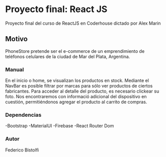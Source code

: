 # Proyecto final: React JS

Proyecto final del curso de ReactJS en Coderhouse dictado por Alex Marin

## Motivo

PhoneStore pretende ser el e-commerce de un emprendimiento de teléfonos celulares de la ciudad de Mar del Plata, Argentina.

### Manual

En el inicio o home, se visualizan los productos en stock. Mediante el NavBar es posible filtrar por marcas para sólo ver productos de ciertos fabricantes.
Para acceder al detalle del producto, es necesario clickear su foto. Nos encontraremos con informació adicional del dispositivo en cuestión, permitiéndonos agregar el producto al carrito de compras.

### Dependencias

-Bootstrap
-MaterialUI
-Firebase
-React Router Dom

### Autor

Federico Bistolfi
